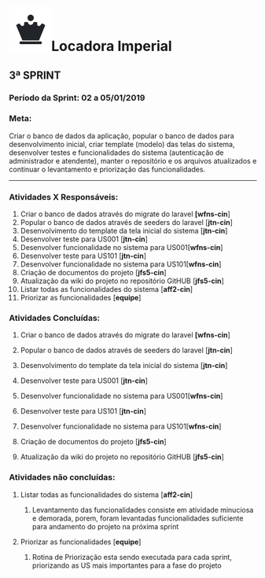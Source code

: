 # ![](./logo.png)Locadora Imperial

## 3ª SPRINT

### Período da Sprint: 02 a 05/01/2019

### Meta: 

Criar o banco de dados da aplicação, popular o banco de dados para desenvolvimento inicial, criar template (modelo) das telas do sistema, desenvolver testes e funcionalidades do sistema (autenticação de administrador e atendente),  manter o repositório e os arquivos atualizados e continuar o levantamento e priorização das funcionalidades.



------



### Atividades X Responsáveis:

1. Criar o banco de dados através do migrate do laravel **[wfns-cin**]
2. Popular o banco de dados através de seeders do laravel [**jtn-cin**]
3. Desenvolvimento do template da tela inicial do sistema [**jtn-cin**] 
4. Desenvolver teste para US001 [**jtn-cin**]
5. Desenvolver funcionalidade no sistema para US001[**wfns-cin**] 
6. Desenvolver teste para US101 [**jtn-cin**]
7. Desenvolver funcionalidade no sistema para US101[**wfns-cin**]
8. Criação de documentos do projeto [**jfs5-cin**]
9. Atualização da wiki do projeto no repositório GitHUB [**jfs5-cin**]
10. Listar todas as funcionalidades do sistema [**aff2-cin**]
11. Priorizar as funcionalidades [**equipe**]

### Atividades Concluídas:

1. Criar o banco de dados através do migrate do laravel **[wfns-cin**]

2. Popular o banco de dados através de seeders do laravel [**jtn-cin**]

3. Desenvolvimento do template da tela inicial do sistema [**jtn-cin**] 

4. Desenvolver teste para US001 [**jtn-cin**]

5. Desenvolver funcionalidade no sistema para US001[**wfns-cin**] 

6. Desenvolver teste para US101 [**jtn-cin**]

7. Desenvolver funcionalidade no sistema para US101[**wfns-cin**]

8. Criação de documentos do projeto [**jfs5-cin**]

9. Atualização da wiki do projeto no repositório GitHUB [**jfs5-cin**]


### Atividades não concluídas:

1. Listar todas as funcionalidades do sistema [**aff2-cin**]

   1. Levantamento das funcionalidades consiste em atividade minuciosa e demorada, porem, foram levantadas funcionalidades suficiente para andamento do projeto na próxima sprint

2. Priorizar as funcionalidades [**equipe**]

   1. Rotina de Priorização esta sendo executada para cada sprint, priorizando as US mais importantes para a fase do projeto

   